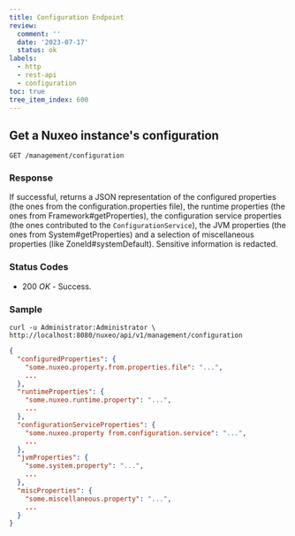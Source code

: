 ```yaml
---
title: Configuration Endpoint
review:
  comment: ''
  date: '2023-07-17'
  status: ok
labels:
  - http
  - rest-api
  - configuration
toc: true
tree_item_index: 600
---
```


## Get a Nuxeo instance's configuration

```
GET /management/configuration
```

### Response

If successful, returns a JSON representation of the configured properties (the ones from the configuration.properties file), the runtime properties (the ones from Framework#getProperties), the configuration service properties (the ones contributed to the `ConfigurationService`), the JVM properties (the ones from System#getProperties) and a selection of miscellaneous properties (like ZoneId#systemDefault). Sensitive information is redacted.

### Status Codes

- 200 _OK_ - Success.

### Sample

```curl
curl -u Administrator:Administrator \
http://localhost:8080/nuxeo/api/v1/management/configuration
```

```json
{
  "configuredProperties": {
    "some.nuxeo.property.from.properties.file": "...",
    ...
  },
  "runtimeProperties": {
    "some.nuxeo.runtime.property": "...",
    ...
  },
  "configurationServiceProperties": {
    "some.nuxeo.property from.configuration.service": "...",
    ...
  },
  "jvmProperties": {
    "some.system.property": "...",
    ...
  },
  "miscProperties": {
    "some.miscellaneous.property": "...",
    ...
  }
}
```
